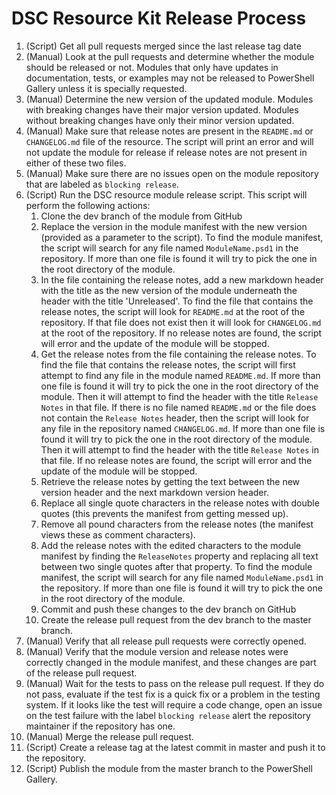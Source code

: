# DSC Resource Kit Release Process

1. (Script) Get all pull requests merged since the last release tag date
1. (Manual) Look at the pull requests and determine whether the module should
  be released or not. Modules that only have updates in documentation, tests,
  or examples may not be released to PowerShell Gallery unless it is specially
  requested.
1. (Manual) Determine the new version of the updated module. Modules with breaking
  changes have their major version updated. Modules without breaking changes have
  only their minor version updated.
1. (Manual) Make sure that release notes are present in the `README.md` or `CHANGELOG.md`
  file of the resource. The script will print an error and will not update the module
  for release if release notes are not present in either of these two files.
1. (Manual) Make sure there are no issues open on the module repository that are
  labeled as `blocking release`.
1. (Script) Run the DSC resource module release script. This script will perform
  the following actions:
    1. Clone the dev branch of the module from GitHub
    1. Replace the version in the module manifest with the new version (provided
      as a parameter to the script). To find the module manifest, the script will
      search for any file named `ModuleName.psd1` in the repository. If more than
      one file is found it will try to pick the one in the root directory of the
      module.
    1. In the file containing the release notes, add a new markdown header with the
      title as the new version of the module underneath the header with the title
      'Unreleased'. To find the file that contains the release notes, the script
      will look for `README.md` at the root of the repository. If that file does
      not exist then it will look for `CHANGELOG.md` at the root of the repository.
      If no release notes are found, the script will error and the update of the
      module will be stopped.
    1. Get the release notes from the file containing the release notes. To find
      the file that contains the release notes, the script will first attempt to
      find any file in the module named `README.md`. If more than one file is found
      it will try to pick the one in the root directory of the module. Then it will
      attempt to find the header with the title `Release Notes` in that file. If
      there is no file named `README.md` or the file does not contain the
      `Release Notes` header, then the script will look for any file in the repository
      named `CHANGELOG.md`. If more than one file is found it will try to pick the
      one in the root directory of the module. Then it will attempt to find the
      header with the title `Release Notes` in that file. If no release notes are
      found, the script will error and the update of the module will be stopped.
    1. Retrieve the release notes by getting the text between the new version
      header and the next markdown version header.
    1. Replace all single quote characters in the release notes with double quotes
      (this prevents the manifest from getting messed up).
    1. Remove all pound characters from the release notes (the manifest views
      these as comment characters).
    1. Add the release notes with the edited characters to the module manifest by
      finding the `ReleaseNotes` property and replacing all text between two single
      quotes after that property. To find the module manifest, the script will search
      for any file named `ModuleName.psd1` in the repository. If more than one file
      is found it will try to pick the one in the root directory of the module.
    1. Commit and push these changes to the dev branch on GitHub
    1. Create the release pull request from the dev branch to the master branch.
1. (Manual) Verify that all release pull requests were correctly opened.
1. (Manual) Verify that the module version and release notes were correctly changed
  in the module manifest, and these changes are part of the release pull request.
1. (Manual) Wait for the tests to pass on the release pull request. If they do not
  pass, evaluate if the test fix is a quick fix or a problem in the testing system.
  If it looks like the test will require a code change, open an issue on the test
  failure with the label `blocking release` alert the repository maintainer if the
  repository has one.
1. (Manual) Merge the release pull request.
1. (Script) Create a release tag at the latest commit in master and push it to
  the repository.
1. (Script) Publish the module from the master branch to the PowerShell Gallery.
